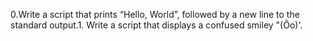0.Write a script that prints “Hello, World”, followed by a new line to the standard output.1. Write a script that displays a confused smiley "(Ôo)'.
